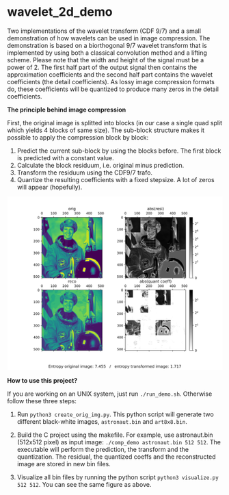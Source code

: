 # wavelet_2d_demo
Two implementations of the wavelet transform (CDF 9/7) and a small demonstration of how wavelets can be used in image compression.
The demonstration is based on a biorthogonal 9/7 wavelet transform that is implemented by using both a classical convolution method and a lifting scheme. Please note that the width and height of the signal must be a power of 2. The first half part of the output signal then contains the approximation coefficients and the second half part contains the wavelet coefficients (the detail coefficients). As lossy image compression formats do, these coefficients will be quantized to produce many zeros in the detail coefficients.

**The principle behind image compression**

First, the original image is splitted into blocks (in our case a single quad split which yields 4 blocks of same size). The sub-block structure makes it possible to apply the compression block by block:
1. Predict the current sub-block by using the blocks before. The first block is predicted with a constant value.
2. Calculate the block residuum, i.e. original minus prediction.
3. Transform the residuum using the CDF9/7 trafo.
4. Quantize the resulting coefficients with a fixed stepsize. A lot of zeros will appear (hopefully).

![Compression demo](https://github.com/PaulKeydel/wavelet_2d_demo/blob/main/Figure_2.svg)

**How to use this project?**

If you are working on an UNIX system, just run `./run_demo.sh`. Otherwise follow these three steps:

1. Run `python3 create_orig_img.py`. This python script will generate two different black-white images, `astronaut.bin` and `art8x8.bin`.

2. Build the C project using the makefile. For example, use astronaut.bin (512x512 pixel) as input image: `./comp_demo astronaut.bin 512 512`. The executable will perform the prediction, the transform and the quantization. The residual, the quantized coeffs and the reconstructed image are stored in new bin files.

3. Visualize all bin files by running the python script `python3 visualize.py 512 512`. You can see the same figure as above.